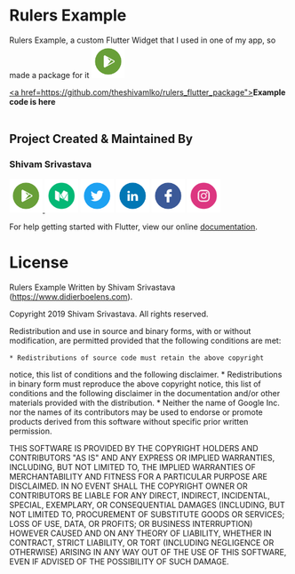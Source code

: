 # Rulers Example

 Rulers Example, a custom Flutter Widget that I used in one of my app, so made a package for it
 <a href="https://play.google.com/store/apps/dev?id=7703305844118303242&hl=en"><img src="https://github.com/aritraroy/social-icons/blob/master/play-store-icon.png?raw=true" width="60">



<a href=https://github.com/theshivamlko/rulers_flutter_package"><b>Example code is here</b></a>
<br/><br/>



## Project Created & Maintained By

### Shivam Srivastava
<a href="https://play.google.com/store/apps/dev?id=7703305844118303242&hl=en"><img src="https://github.com/aritraroy/social-icons/blob/master/play-store-icon.png?raw=true" width="60">
</a> <a href="https://medium.com/@theshivamlko"><img src="https://github.com/aritraroy/social-icons/blob/master/medium-icon.png?raw=true" width="60"></a>
<a href="https://twitter.com/theshivamlko"><img src="https://github.com/aritraroy/social-icons/blob/master/twitter-icon.png?raw=true" width="60"></a>
<a href="https://linkedin.com/in/theshivamlko"><img src="https://github.com/aritraroy/social-icons/blob/master/linkedin-icon.png?raw=true" width="60"></a>
<a href="https://facebook.com/shivamlove11"><img src="https://github.com/aritraroy/social-icons/blob/master/facebook-icon.png?raw=true" width="60"></a>
<a href="https://instagram.com/theshivamlko"><img src="https://github.com/aritraroy/social-icons/blob/master/instagram-icon.png?raw=true" width="60"></a>


For help getting started with Flutter, view our online
[documentation](https://flutter.dev/docs/get-started/install).

License
=======

 Rulers Example
 Written by Shivam Srivastava (https://www.didierboelens.com).


 Copyright 2019 Shivam Srivastava. All rights reserved.

 Redistribution and use in source and binary forms, with or without
 modification, are permitted provided that the following conditions are
 met:

    * Redistributions of source code must retain the above copyright
 notice, this list of conditions and the following disclaimer.
    * Redistributions in binary form must reproduce the above
 copyright notice, this list of conditions and the following disclaimer
 in the documentation and/or other materials provided with the
 distribution.
    * Neither the name of Google Inc. nor the names of its
 contributors may be used to endorse or promote products derived from
 this software without specific prior written permission.

 THIS SOFTWARE IS PROVIDED BY THE COPYRIGHT HOLDERS AND CONTRIBUTORS
 "AS IS" AND ANY EXPRESS OR IMPLIED WARRANTIES, INCLUDING, BUT NOT
 LIMITED TO, THE IMPLIED WARRANTIES OF MERCHANTABILITY AND FITNESS FOR
 A PARTICULAR PURPOSE ARE DISCLAIMED. IN NO EVENT SHALL THE COPYRIGHT
 OWNER OR CONTRIBUTORS BE LIABLE FOR ANY DIRECT, INDIRECT, INCIDENTAL,
 SPECIAL, EXEMPLARY, OR CONSEQUENTIAL DAMAGES (INCLUDING, BUT NOT
 LIMITED TO, PROCUREMENT OF SUBSTITUTE GOODS OR SERVICES; LOSS OF USE,
 DATA, OR PROFITS; OR BUSINESS INTERRUPTION) HOWEVER CAUSED AND ON ANY
 THEORY OF LIABILITY, WHETHER IN CONTRACT, STRICT LIABILITY, OR TORT
 (INCLUDING NEGLIGENCE OR OTHERWISE) ARISING IN ANY WAY OUT OF THE USE
 OF THIS SOFTWARE, EVEN IF ADVISED OF THE POSSIBILITY OF SUCH DAMAGE.